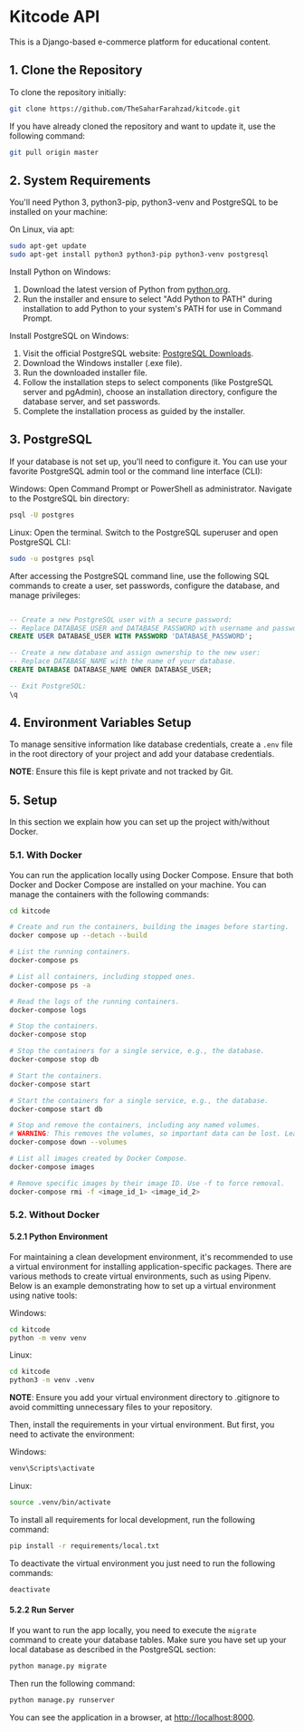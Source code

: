 # Kitcode API

This is a Django-based e-commerce platform for educational content.


## 1. <a name='CloneRepository'></a>Clone the Repository

To clone the repository initially:

```bash
git clone https://github.com/TheSaharFarahzad/kitcode.git
```

If you have already cloned the repository and want to update it, use the following command:

```bash
git pull origin master
```


## 2. System Requirements

You'll need Python 3, python3-pip, python3-venv and PostgreSQL to be installed on your machine:

On Linux, via apt:

```bash
sudo apt-get update
sudo apt-get install python3 python3-pip python3-venv postgresql
```

Install Python on Windows:

1. Download the latest version of Python from [python.org](https://www.python.org/downloads/).
2. Run the installer and ensure to select "Add Python to PATH" during installation to add Python to your system's PATH for use in Command Prompt.

Install PostgreSQL on Windows:

1. Visit the official PostgreSQL website: [PostgreSQL Downloads](https://www.postgresql.org/download/).
2. Download the Windows installer (.exe file).
3. Run the downloaded installer file.
4. Follow the installation steps to select components (like PostgreSQL server and pgAdmin), choose an installation directory, configure the database server, and set passwords.
6. Complete the installation process as guided by the installer.


## 3. <a name='PostgreSQL'></a>PostgreSQL

If your database is not set up, you'll need to configure it. You can use your favorite PostgreSQL admin tool or the command line interface (CLI):

Windows:
Open Command Prompt or PowerShell as administrator. Navigate to the PostgreSQL bin directory:
```bash
psql -U postgres
```

Linux:
Open the terminal. Switch to the PostgreSQL superuser and open PostgreSQL CLI:
```bash
sudo -u postgres psql
```

After accessing the PostgreSQL command line, use the following SQL commands to create a user, set passwords, configure the database, and manage privileges:

```sql

-- Create a new PostgreSQL user with a secure password:
-- Replace DATABASE_USER and DATABASE_PASSWORD with username and password in .env file.
CREATE USER DATABASE_USER WITH PASSWORD 'DATABASE_PASSWORD';

-- Create a new database and assign ownership to the new user:
-- Replace DATABASE_NAME with the name of your database.
CREATE DATABASE DATABASE_NAME OWNER DATABASE_USER;

-- Exit PostgreSQL:
\q

```

## 4. Environment Variables Setup

To manage sensitive information like database credentials, create a `.env` file in the root directory of your project and add your database credentials.

**NOTE**: Ensure this file is kept private and not tracked by Git.


## 5. <a name='Setup'></a>Setup

In this section we explain how you can set up the project with/without Docker.

### 5.1. <a name='SetupWithDocker'></a>With Docker

You can run the application locally using Docker Compose. Ensure that both Docker and Docker Compose are installed on your machine.
You can manage the containers with the following commands:

```bash
cd kitcode

# Create and run the containers, building the images before starting.
docker compose up --detach --build

# List the running containers.
docker-compose ps

# List all containers, including stopped ones.
docker-compose ps -a

# Read the logs of the running containers.
docker-compose logs

# Stop the containers.
docker-compose stop

# Stop the containers for a single service, e.g., the database.
docker-compose stop db

# Start the containers.
docker-compose start

# Start the containers for a single service, e.g., the database.
docker-compose start db

# Stop and remove the containers, including any named volumes.
# WARNING: This removes the volumes, so important data can be lost. Leave out `--volumes` if needed.
docker-compose down --volumes

# List all images created by Docker Compose.
docker-compose images

# Remove specific images by their image ID. Use -f to force removal.
docker-compose rmi -f <image_id_1> <image_id_2>
```

### 5.2. <a name='SetupWithoutDocker'></a>Without Docker

#### 5.2.1 Python Environment

For maintaining a clean development environment, it's recommended to use a virtual environment for installing application-specific packages. There are various methods to create virtual environments, such as using Pipenv. Below is an example demonstrating how to set up a virtual environment using native tools:

Windows:
```bash
cd kitcode
python -m venv venv
```

Linux:
```bash
cd kitcode
python3 -m venv .venv
```

**NOTE**: Ensure you add your virtual environment directory to .gitignore to avoid committing unnecessary files to your repository.

Then, install the requirements in your virtual environment. But first, you need to activate the environment:

Windows:
```bash
venv\Scripts\activate
```

Linux:
```bash
source .venv/bin/activate
```

To install all requirements for local development, run the following command:

```bash
pip install -r requirements/local.txt
```

To deactivate the virtual environment you just need to run the following commands:

```bash
deactivate
```


#### 5.2.2 Run Server

If you want to run the app locally, you need to execute the `migrate` command to create your database tables. Make sure you have set up your local database as described in the PostgreSQL section:

```bash
python manage.py migrate
```

Then run the following command:

```bash
python manage.py runserver
```

You can see the application in a browser, at [http://localhost:8000](http://localhost:8000).

